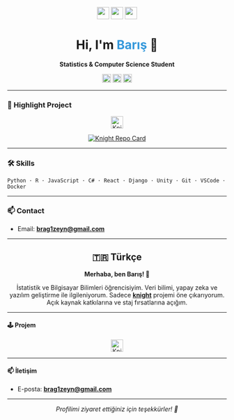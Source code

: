 <!-- Banner eklemek istersen aşağıdaki satırı düzenle -->
<!-- ![Banner](https://github.com/FindSofwarer/FindSofwarer/blob/main/banner.png) -->

<p align="center">
  <img src="https://img.shields.io/badge/Statistics-blue?style=for-the-badge&logo=R&logoColor=white" height="28"/>
  <img src="https://img.shields.io/badge/Computer%20Science-green?style=for-the-badge&logo=Python&logoColor=white" height="28"/>
  <img src="https://img.shields.io/badge/Open%20Source-active?style=for-the-badge&logo=github&logoColor=white" height="28"/>
</p>

<h1 align="center">Hi, I'm <span style="color:#3498db;">Barış</span> 👋</h1>
<p align="center"><b>Statistics & Computer Science Student</b></p>
<p align="center">
  <img src="https://img.shields.io/badge/Data%20Science-FFD700?style=flat-square&logo=dataiku&logoColor=white" height="20"/>
  <img src="https://img.shields.io/badge/AI-00BFFF?style=flat-square&logo=OpenAI&logoColor=white" height="20"/>
  <img src="https://img.shields.io/badge/Game%20Dev-8e44ad?style=flat-square&logo=unity&logoColor=white" height="20"/>
</p>

---

### 🚀 Highlight Project
<p align="center">
  <a href="https://github.com/FindSofwarer/knight" target="_blank">
    <img src="https://img.shields.io/badge/knight%20game%20library-1abc9c?style=for-the-badge&logo=github" alt="Knight Project" height="28"/>
  </a>
</p>
<p align="center">
  <a href="https://github.com/FindSofwarer/knight" target="_blank">
    <img src="https://github-readme-stats.vercel.app/api/pin/?username=FindSofwarer&repo=knight&theme=radical" alt="Knight Repo Card" />
  </a>
</p>

---

### 🛠️ Skills
```text
Python · R · JavaScript · C# · React · Django · Unity · Git · VSCode · Docker
```

---

### 📫 Contact
- Email: **brag1zeyn@gmail.com**

---

<h2 align="center">🇹🇷 Türkçe</h2>
<p align="center"><b>Merhaba, ben Barış! 👋</b></p>
<p align="center">İstatistik ve Bilgisayar Bilimleri öğrencisiyim. Veri bilimi, yapay zeka ve yazılım geliştirme ile ilgileniyorum. Sadece <a href="https://github.com/FindSofwarer/knight" target="_blank"><b>knight</b></a> projemi öne çıkarıyorum.<br>
Açık kaynak katkılarına ve staj fırsatlarına açığım.</p>

---

#### 🕹️ Projem
<p align="center">
  <a href="https://github.com/FindSofwarer/knight" target="_blank">
    <img src="https://img.shields.io/badge/knight%20oyun%20kutuphanesi-1abc9c?style=for-the-badge&logo=github" alt="Knight Projesi" height="28"/>
  </a>
</p>

---

#### 📫 İletişim
- E-posta: **brag1zeyn@gmail.com**

---

<p align="center"><i>Profilimi ziyaret ettiğiniz için teşekkürler! 👀</i></p>
